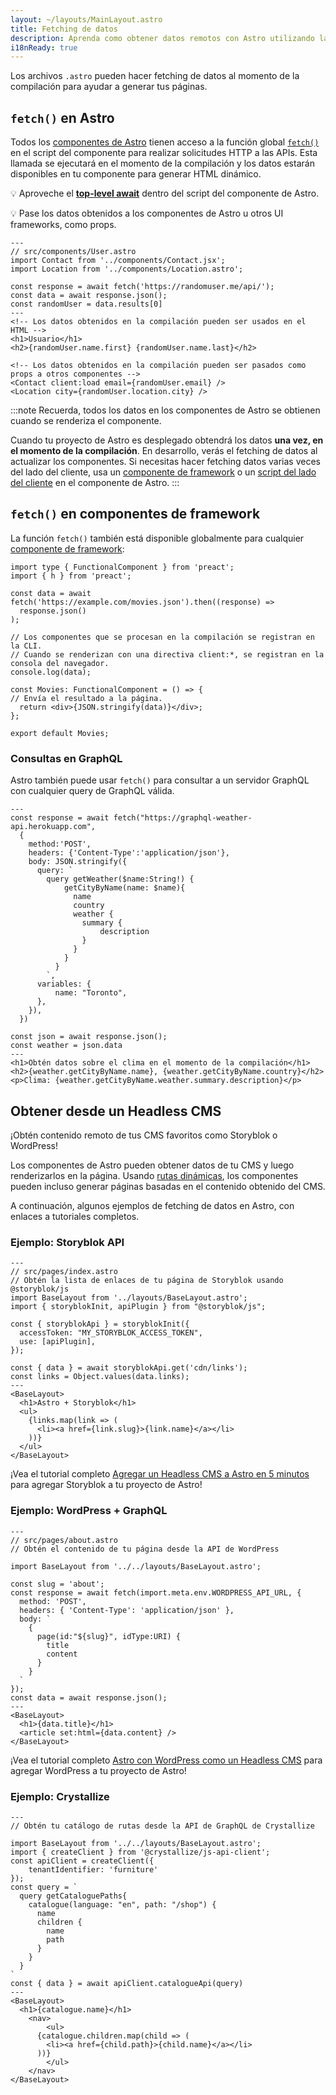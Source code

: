 ```yaml
---
layout: ~/layouts/MainLayout.astro
title: Fetching de datos
description: Aprenda como obtener datos remotos con Astro utilizando la API de fetch.
i18nReady: true
---
```


Los archivos `.astro` pueden hacer fetching de datos al momento de la compilación para ayudar a generar tus páginas.

## `fetch()` en Astro

Todos los [componentes de Astro](/es/core-concepts/astro-components/) tienen acceso a la función global [`fetch()`](https://developer.mozilla.org/en-US/docs/Web/API/fetch) en el script del componente para realizar solicitudes HTTP a las APIs. Esta llamada se ejecutará en el momento de la compilación y los datos estarán disponibles en tu componente para generar HTML dinámico.

💡 Aproveche el [**top-level await**](https://developer.mozilla.org/en-US/docs/Web/JavaScript/Reference/Operators/await#top_level_await) dentro del script del componente de Astro.

💡 Pase los datos obtenidos a los componentes de Astro u otros UI frameworks, como props.

```astro /await fetch\\(.*?\\)/
---
// src/components/User.astro
import Contact from '../components/Contact.jsx';
import Location from '../components/Location.astro';

const response = await fetch('https://randomuser.me/api/');
const data = await response.json();
const randomUser = data.results[0]
---
<!-- Los datos obtenidos en la compilación pueden ser usados en el HTML -->
<h1>Usuario</h1>
<h2>{randomUser.name.first} {randomUser.name.last}</h2>

<!-- Los datos obtenidos en la compilación pueden ser pasados como props a otros componentes -->
<Contact client:load email={randomUser.email} />
<Location city={randomUser.location.city} />
```

:::note
Recuerda, todos los datos en los componentes de Astro se obtienen cuando se renderiza el componente.

Cuando tu proyecto de Astro es desplegado obtendrá los datos **una vez, en el momento de la compilación**. En desarrollo, verás el fetching de datos al actualizar los componentes. Si necesitas hacer fetching datos varias veces del lado del cliente, usa un [componente de framework](/es/core-concepts/framework-components/) o un [script del lado del cliente](/es/core-concepts/astro-components/#scripts-del-lado-del-cliente) en el componente de Astro.
:::

## `fetch()` en componentes de framework

La función `fetch()` también está disponible globalmente para cualquier [componente de framework](/es/core-concepts/framework-components/):

```tsx title="src/components/Movies.tsx" /await fetch\\(.*?\\)/
import type { FunctionalComponent } from 'preact';
import { h } from 'preact';

const data = await fetch('https://example.com/movies.json').then((response) =>
  response.json()
);

// Los componentes que se procesan en la compilación se registran en la CLI.
// Cuando se renderizan con una directiva client:*, se registran en la consola del navegador.
console.log(data);

const Movies: FunctionalComponent = () => {
// Envía el resultado a la página.
  return <div>{JSON.stringify(data)}</div>;
};

export default Movies;
```

### Consultas en GraphQL

Astro también puede usar `fetch()` para consultar a un servidor GraphQL con cualquier query de GraphQL válida.

```astro title="src/components/Weather.astro" "await fetch"
---
const response = await fetch("https://graphql-weather-api.herokuapp.com",
  {
    method:'POST',
    headers: {'Content-Type':'application/json'},
    body: JSON.stringify({
      query: `
        query getWeather($name:String!) {
            getCityByName(name: $name){
              name
              country
              weather {
                summary {
                    description
                }
              }
            }
          }
        `,
      variables: {
          name: "Toronto",
      },
    }),
  })

const json = await response.json();
const weather = json.data
---
<h1>Obtén datos sobre el clima en el momento de la compilación</h1>
<h2>{weather.getCityByName.name}, {weather.getCityByName.country}</h2>
<p>Clima: {weather.getCityByName.weather.summary.description}</p>
```

## Obtener desde un Headless CMS

¡Obtén contenido remoto de tus CMS favoritos como Storyblok o WordPress!

Los componentes de Astro pueden obtener datos de tu CMS y luego renderizarlos en la página. Usando [rutas dinámicas](/es/core-concepts/routing/#rutas-dinámicas), los componentes pueden incluso generar páginas basadas en el contenido obtenido del CMS.

A continuación, algunos ejemplos de fetching de datos en Astro, con enlaces a tutoriales completos.

### Ejemplo: Storyblok API

```astro
---
// src/pages/index.astro
// Obtén la lista de enlaces de tu página de Storyblok usando @storyblok/js
import BaseLayout from '../layouts/BaseLayout.astro';
import { storyblokInit, apiPlugin } from "@storyblok/js";

const { storyblokApi } = storyblokInit({
  accessToken: "MY_STORYBLOK_ACCESS_TOKEN",
  use: [apiPlugin],
});

const { data } = await storyblokApi.get('cdn/links');
const links = Object.values(data.links);
---
<BaseLayout>
  <h1>Astro + Storyblok</h1>
  <ul>
    {links.map(link => (
      <li><a href={link.slug}>{link.name}</a></li>
    ))}
  </ul>
</BaseLayout>
```

¡Vea el tutorial completo [Agregar un Headless CMS a Astro en 5 minutos](https://www.storyblok.com/tp/add-a-headless-cms-to-astro-in-5-minutes) para agregar Storyblok a tu proyecto de Astro!

### Ejemplo: WordPress + GraphQL

```astro
---
// src/pages/about.astro
// Obtén el contenido de tu página desde la API de WordPress

import BaseLayout from '../../layouts/BaseLayout.astro';

const slug = 'about';
const response = await fetch(import.meta.env.WORDPRESS_API_URL, {
  method: 'POST',
  headers: { 'Content-Type': 'application/json' },
  body: `
    {
      page(id:"${slug}", idType:URI) {
        title 
        content 
      }
    }
  `
});
const data = await response.json();
---
<BaseLayout>
  <h1>{data.title}</h1>
  <article set:html={data.content} />
</BaseLayout>
```

¡Vea el tutorial completo [Astro con WordPress como un Headless CMS](https://blog.openreplay.com/building-an-astro-website-with-wordpress-as-a-headless-cms) para agregar WordPress a tu proyecto de Astro!

### Ejemplo: Crystallize

```astro title="src/pages/index.astro"
---
// Obtén tu catálogo de rutas desde la API de GraphQL de Crystallize

import BaseLayout from '../../layouts/BaseLayout.astro';
import { createClient } from '@crystallize/js-api-client';
const apiClient = createClient({
    tenantIdentifier: 'furniture'
});
const query = `
  query getCataloguePaths{
    catalogue(language: "en", path: "/shop") {
      name
      children {
        name
        path
      }
    }
  }
`
const { data } = await apiClient.catalogueApi(query)
---
<BaseLayout>
  <h1>{catalogue.name}</h1>
	<nav>
		<ul>
      {catalogue.children.map(child => (
        <li><a href={child.path}>{child.name}</a></li>
      ))}
		</ul>
	</nav>
</BaseLayout>
```